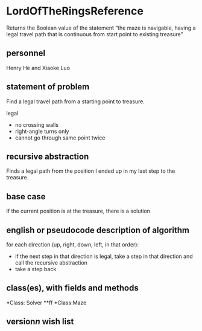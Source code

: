 # LordOfTheRingsReference

Returns the Boolean value of the statement “the maze is navigable, having a legal travel path that is continuous from start point to existing treasure”

## personnel
Henry He and Xiaoke Luo

## statement of problem

Find a legal travel path from a starting point to treasure.

legal
 * no crossing walls
 * right-angle turns only
 * cannot go through same point twice

## recursive abstraction

Finds a legal path from the position I ended up in my last step to the treasure.

## base case

If the current position is at the treasure, there is a solution

## english or pseudocode description of algorithm

for each direction (up, right, down, left, in that order):
 * if the next step in that direction is legal, take a step in that direction and call the recursive abstraction
 * take a step back
 
## class(es), with fields and methods
*Class: Solver
**ff
*Class:Maze
## version*n* wish list
